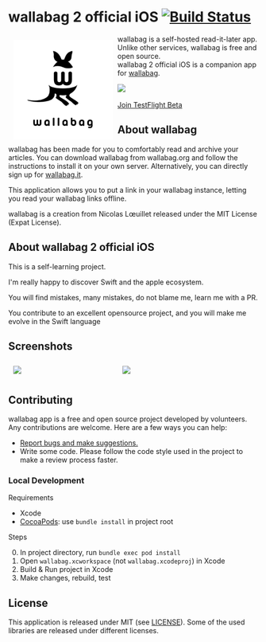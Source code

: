 # wallabag 2 official iOS [![Build Status](https://travis-ci.org/wallabag/ios-app.svg?branch=master)](https://travis-ci.org/wallabag/ios-app)

<img src="/readme/wallabag_logo.png" align="left" width="200" hspace="10" vspace="10">

wallabag is a self-hosted read-it-later app.  
Unlike other services, wallabag is free and open source.  
wallabag 2 official iOS is a companion app for [wallabag](https://www.wallabag.org).  

<p align="left">
	<a href="https://itunes.apple.com/fr/app/wallabag-2-official/id1170800946?mt=8">
		<img src="https://linkmaker.itunes.apple.com/assets/shared/badges/en-gb/appstore-lrg.svg"/>
	</a>
</p>

[Join TestFlight Beta](https://testflight.apple.com/join/RF9hzKHt)

## About wallabag

wallabag has been made for you to comfortably read and archive your articles.
You can download wallabag from wallabag.org and follow the instructions to install it on your own server.
Alternatively, you can directly sign up for [wallabag.it](https://wallabag.it).

This application allows you to put a link in your wallabag instance, letting you read your wallabag links offline.

wallabag is a creation from Nicolas Lœuillet released under the MIT License (Expat License).

## About wallabag 2 official iOS

This is a self-learning project.

I'm really happy to discover Swift and the apple ecosystem.

You will find mistakes, many mistakes, do not blame me, learn me with a PR.

You contribute to an excellent opensource project, and you will make me evolve in the Swift language


## Screenshots
[<img src="/fastlane/framed/iPhone6Plus-01Home-d41d8cd98f00b204e9800998ecf8427e_framed.png" align="left" width="200" hspace="10" vspace="10">](/fastlane/framed/iPhone6Plus-01Home-d41d8cd98f00b204e9800998ecf8427e_framed.png)
[<img src="/fastlane/framed/iPhone6Plus-02Article-d41d8cd98f00b204e9800998ecf8427e_framed.png" align="center" width="200" hspace="10" vspace="10">](/fastlane/framed/iPhone6Plus-02Article-d41d8cd98f00b204e9800998ecf8427e_framed.png)

## Contributing
wallabag app is a free and open source project developed by volunteers. Any contributions are welcome. Here are a few ways you can help:
 * [Report bugs and make suggestions.](https://github.com/wallabag/ios-app/issues)
 * Write some code. Please follow the code style used in the project to make a review process faster.

### Local Development

Requirements

* Xcode
* [CocoaPods](https://github.com/CocoaPods/CocoaPods): use `bundle install` in project root

Steps

0. In project directory, run `bundle exec pod install`
0. Open `wallabag.xcworkspace` (not `wallabag.xcodeproj`) in Xcode
0. Build & Run project in Xcode
0. Make changes, rebuild, test

## License

This application is released under MIT (see [LICENSE](LICENSE)).
Some of the used libraries are released under different licenses.
